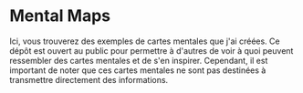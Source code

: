 # Mental Maps

Ici, vous trouverez des exemples de cartes mentales que j'ai créées. Ce dépôt est ouvert au public pour permettre à d'autres de voir à quoi peuvent ressembler des cartes mentales et de s'en inspirer. 
Cependant, il est important de noter que ces cartes mentales ne sont pas destinées à transmettre directement des informations. 
